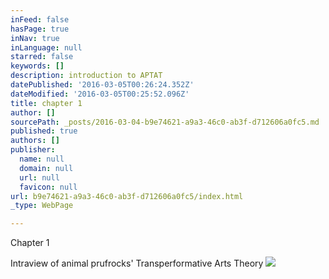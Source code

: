 ```yaml
---
inFeed: false
hasPage: true
inNav: true
inLanguage: null
starred: false
keywords: []
description: introduction to APTAT
datePublished: '2016-03-05T00:26:24.352Z'
dateModified: '2016-03-05T00:25:52.096Z'
title: chapter 1
author: []
sourcePath: _posts/2016-03-04-b9e74621-a9a3-46c0-ab3f-d712606a0fc5.md
published: true
authors: []
publisher:
  name: null
  domain: null
  url: null
  favicon: null
url: b9e74621-a9a3-46c0-ab3f-d712606a0fc5/index.html
_type: WebPage

---
```

Chapter 1 

Intraview of animal prufrocks' Transperformative Arts Theory ![](https://s3-us-west-2.amazonaws.com/the-grid-img/p/3b0fec080c66f5e53177f10b5fe6f3fd2484e173.png)